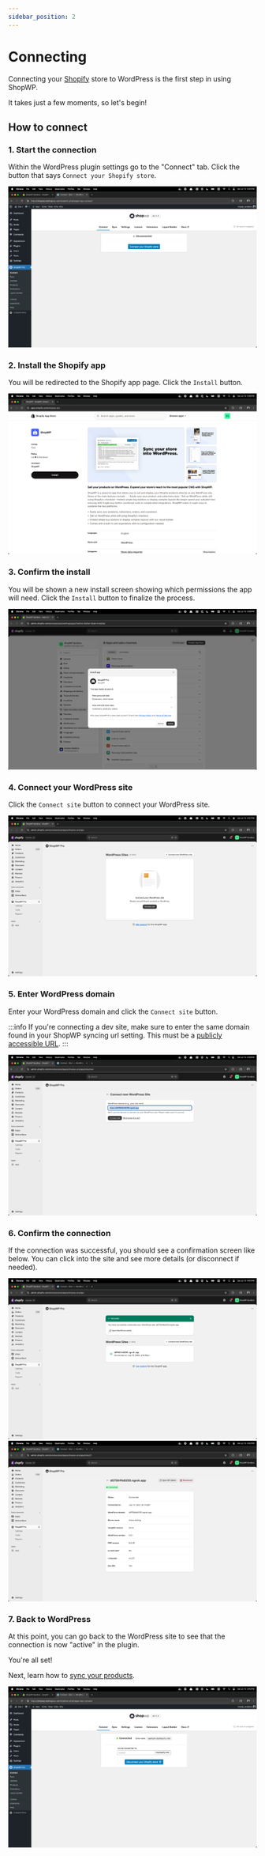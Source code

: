 ```yaml
---
sidebar_position: 2
---
```


# Connecting

Connecting your [Shopify](https://shopify.com) store to WordPress is the first step in using ShopWP.

It takes just a few moments, so let's begin!

## How to connect

### 1. Start the connection

Within the WordPress plugin settings go to the "Connect" tab. Click the button that says `Connect your Shopify store`.

![ShopWP Disconnect page](./assets/connecting/connecting0-min.png)

### 2. Install the Shopify app

You will be redirected to the Shopify app page. Click the `Install` button.

![ShopWP Disconnect page](./assets/connecting/connecting1-min.png)

### 3. Confirm the install

You will be shown a new install screen showing which permissions the app will need. Click the `Install` button to finalize the process.

![ShopWP Disconnect page](./assets/connecting/connecting2-min.png)

### 4. Connect your WordPress site

Click the `Connect site` button to connect your WordPress site.

![ShopWP Disconnect page](./assets/connecting/connecting3-min.png)

### 5. Enter WordPress domain

Enter your WordPress domain and click the `Connect site` button.

:::info
If you're connecting a dev site, make sure to enter the same domain found in your ShopWP syncing url setting. This must be a [publicly accessible URL](/getting-started/syncing#using-localhost).
:::

![ShopWP Disconnect page](./assets/connecting/connecting4-min.png)

### 6. Confirm the connection

If the connection was successful, you should see a confirmation screen like below. You can click into the site and see more details (or disconnect if needed).

![ShopWP Disconnect page](./assets/connecting/connecting5-min.png)
![ShopWP Disconnect page](./assets/connecting/connecting6-min.png)

### 7. Back to WordPress

At this point, you can go back to the WordPress site to see that the connection is now "active" in the plugin. 

You're all set! 

Next, learn how to [sync your products](/getting-started/syncing).

![ShopWP Disconnect page](./assets/connecting/connecting7-min.png)
